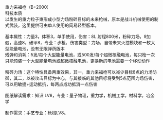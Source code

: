 <title>重力来福枪</title>
<meta name="GENERATOR" content="WinCHM">
<meta http-equiv="Content-Type" content="text/html; charset=gb2312">
<br>重力来福枪（B+2000）
<br>科技本质
<br>以发生的重力粒子束形成小型力场粉碎目标的未来枪械，原本是战斗机械使用的制式武装，这里提供可由单人使用的简易轻型版本。
<br>
<br>基本属性：力量3，体积3，单手使用，伤害：8L 射程800米，粉碎力场，9加骰，高速8，破甲8，专业：步枪，伤害类型：力场，自带未来火控模块和一枚大型能量电池，没有无限弹药版本
<br>残弹和消耗：5发/每个大型能量电池，或500发/每个超微核融电池，每只枪一次只能预装一个大型能量电池或超微核融电池，更换新的电池需要一个移动动作
<br>
<br>粉碎力场：这个特性具备两重效果，其一，重力来福枪可以减少目标8点的力场防御，其二，以被攻击目标为中心，与其接临的其他目标将受到5点范围力场伤害，可以用敏捷+运动抵抗，每两点成功抵消一点伤害
<br>
<br>图纸解读需求：知识 LV8，专业：量子物理，重力学，机械工学，材料学，冶金学
<br>
<br>制作需求：手艺专业：枪械LV8。
<br>